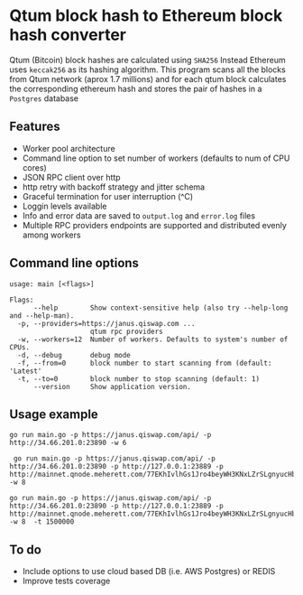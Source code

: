 
# Qtum block hash to Ethereum block hash converter

Qtum (Bitcoin) block hashes are calculated using `SHA256`
Instead Ethereum uses `keccak256` as its hashing algorithm.
This program scans all the blocks from Qtum network (aprox 1.7 millions) and for each qtum block calculates the corresponding ethereum hash and stores the pair of hashes in a `Postgres` database

## Features

- Worker pool architecture
- Command line option to set number of workers (defaults to num of CPU cores)
- JSON RPC client over http
- http retry with backoff strategy and jitter schema
- Graceful termination for user interruption (^C)
- Loggin levels available
- Info and error data are saved to `output.log` and `error.log` files
- Multiple RPC providers endpoints are supported and distributed evenly among workers

## Command line options

```
usage: main [<flags>]

Flags:
      --help        Show context-sensitive help (also try --help-long and --help-man).
  -p, --providers=https://janus.qiswap.com ...  
                    qtum rpc providers
  -w, --workers=12  Number of workers. Defaults to system's number of CPUs.
  -d, --debug       debug mode
  -f, --from=0      block number to start scanning from (default: 'Latest'
  -t, --to=0        block number to stop scanning (default: 1)
      --version     Show application version.
```

## Usage example

```
go run main.go -p https://janus.qiswap.com/api/ -p http://34.66.201.0:23890 -w 6
```

```
 go run main.go -p https://janus.qiswap.com/api/ -p http://34.66.201.0:23890 -p http://127.0.0.1:23889 -p http://mainnet.qnode.meherett.com/77EKhIvlhGs1Jro4beyWH3KNxLZrSLgnyucHb -w 8
 ```

 ```
 go run main.go -p https://janus.qiswap.com/api/ -p http://34.66.201.0:23890 -p http://127.0.0.1:23889 -p http://mainnet.qnode.meherett.com/77EKhIvlhGs1Jro4beyWH3KNxLZrSLgnyucHb -w 8  -t 1500000
 ```

## To do

- Include options to use cloud based DB (i.e. AWS Postgres) or REDIS
- Improve tests coverage